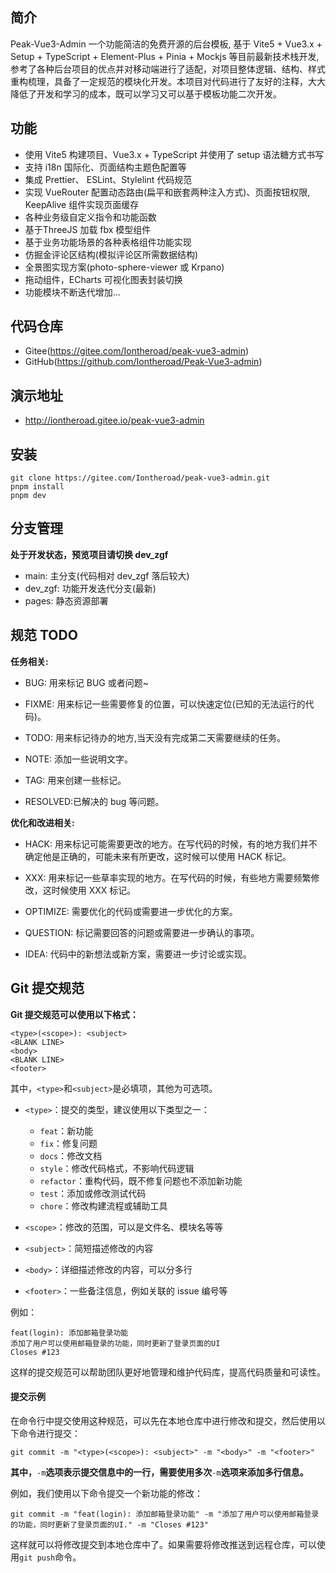 ## 简介

Peak-Vue3-Admin 一个功能简洁的免费开源的后台模板, 基于 Vite5 + Vue3.x + Setup + TypeScript + Element-Plus + Pinia + Mockjs 等目前最新技术栈开发, 参考了各种后台项目的优点并对移动端进行了适配，对项目整体逻辑、结构、样式重构梳理，具备了一定规范的模块化开发。本项目对代码进行了友好的注释，大大降低了开发和学习的成本，既可以学习又可以基于模板功能二次开发。

## 功能

- 使用 Vite5 构建项目、Vue3.x + TypeScript 并使用了 setup 语法糖方式书写
- 支持 i18n 国际化、页面结构主题色配置等
- 集成 Prettier、 ESLint、Stylelint 代码规范
- 实现 VueRouter 配置动态路由(扁平和嵌套两种注入方式)、页面按钮权限, KeepAlive 组件实现页面缓存
- 各种业务级自定义指令和功能函数
- 基于ThreeJS 加载 fbx 模型组件
- 基于业务功能场景的各种表格组件功能实现
- 仿掘金评论区结构(模拟评论区所需数据结构)
- 全景图实现方案(photo-sphere-viewer 或 Krpano)
- 拖动组件，ECharts 可视化图表封装切换
- 功能模块不断迭代增加...

## 代码仓库

- Gitee(https://gitee.com/Iontheroad/peak-vue3-admin)
- GitHub(https://github.com/Iontheroad/Peak-Vue3-admin)

## 演示地址

- http://iontheroad.gitee.io/peak-vue3-admin

## 安装

[^注意事项]: node 版本 16 以上

```shell
git clone https://gitee.com/Iontheroad/peak-vue3-admin.git
pnpm install
pnpm dev
```

## 分支管理

**处于开发状态，预览项目请切换 dev_zgf**

- main: 主分支(代码相对 dev_zgf 落后较大)
- dev_zgf: 功能开发迭代分支(最新)
- pages: 静态资源部署

## 规范 TODO

**任务相关:**

- BUG: 用来标记 BUG 或者问题~

- FIXME: 用来标记一些需要修复的位置，可以快速定位(已知的无法运行的代码)。

- TODO: 用来标记待办的地方,当天没有完成第二天需要继续的任务。

- NOTE: 添加一些说明文字。

- TAG: 用来创建一些标记。

- RESOLVED:已解决的 bug 等问题。

**优化和改进相关:**

- HACK: 用来标记可能需要更改的地方。在写代码的时候，有的地方我们并不确定他是正确的，可能未来有所更改，这时候可以使用 HACK 标记。

- XXX: 用来标记一些草率实现的地方。在写代码的时候，有些地方需要频繁修改，这时候使用 XXX 标记。

- OPTIMIZE: 需要优化的代码或需要进一步优化的方案。

- QUESTION: 标记需要回答的问题或需要进一步确认的事项。

- IDEA: 代码中的新想法或新方案，需要进一步讨论或实现。

## Git 提交规范

**Git 提交规范可以使用以下格式：**

```git
<type>(<scope>): <subject>
<BLANK LINE>
<body>
<BLANK LINE>
<footer>
```

其中，`<type>`和`<subject>`是必填项，其他为可选项。

- `<type>`：提交的类型，建议使用以下类型之一：

  - `feat`：新功能
  - `fix`：修复问题
  - `docs`：修改文档
  - `style`：修改代码格式，不影响代码逻辑
  - `refactor`：重构代码，既不修复问题也不添加新功能
  - `test`：添加或修改测试代码
  - `chore`：修改构建流程或辅助工具

- `<scope>`：修改的范围，可以是文件名、模块名等等

- `<subject>`：简短描述修改的内容

- `<body>`：详细描述修改的内容，可以分多行

- `<footer>`：一些备注信息，例如关联的 issue 编号等

例如：

```shell
feat(login): 添加邮箱登录功能
添加了用户可以使用邮箱登录的功能，同时更新了登录页面的UI
Closes #123
```

这样的提交规范可以帮助团队更好地管理和维护代码库，提高代码质量和可读性。

#### 提交示例

在命令行中提交使用这种规范，可以先在本地仓库中进行修改和提交，然后使用以下命令进行提交：

```shell
git commit -m "<type>(<scope>): <subject>" -m "<body>" -m "<footer>"
```

**其中，**`-m`**选项表示提交信息中的一行，需要使用多次**`-m`**选项来添加多行信息。**

例如，我们使用以下命令提交一个新功能的修改：

```shell
git commit -m "feat(login): 添加邮箱登录功能" -m "添加了用户可以使用邮箱登录的功能，同时更新了登录页面的UI." -m "Closes #123"
```

这样就可以将修改提交到本地仓库中了。如果需要将修改推送到远程仓库，可以使用`git push`命令。
